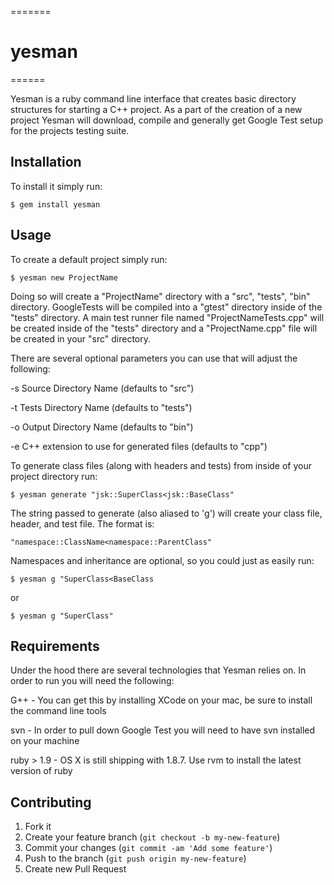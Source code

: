 =======
# yesman
======

Yesman is a ruby command line interface that creates basic directory structures for starting a C++ project. As a part of the creation of a new project Yesman will download, compile and generally get Google Test setup for the projects testing suite.

## Installation

To install it simply run:

    $ gem install yesman

## Usage

To create a default project simply run:
    
    $ yesman new ProjectName

Doing so will create a "ProjectName" directory with a "src", "tests", "bin" directory. GoogleTests will be compiled into a "gtest" directory inside of the "tests" directory. A main test runner file named "ProjectNameTests.cpp" will be created inside of the "tests" directory and a "ProjectName.cpp" file will be created in your "src" directory.

There are several optional parameters you can use that will adjust the following:

-s  Source Directory Name (defaults to "src")

-t  Tests Directory Name (defaults to "tests")

-o  Output Directory Name (defaults to "bin")

-e  C++ extension to use for generated files (defaults to "cpp")

To generate class files (along with headers and tests) from inside of your project directory run:

    $ yesman generate "jsk::SuperClass<jsk::BaseClass"

The string passed to generate (also aliased to 'g') will create your class file, header, and test file. The format is:

    "namespace::ClassName<namespace::ParentClass"

Namespaces and inheritance are optional, so you could just as easily run:

    $ yesman g "SuperClass<BaseClass

or 

    $ yesman g "SuperClass"


## Requirements

Under the hood there are several technologies that Yesman relies on. In order to run you will need the following:

G++ - You can get this by installing XCode on your mac, be sure to install the command line tools

svn - In order to pull down Google Test you will need to have svn installed on your machine

ruby > 1.9 - OS X is still shipping with 1.8.7. Use rvm to install the latest version of ruby

## Contributing

1. Fork it
2. Create your feature branch (`git checkout -b my-new-feature`)
3. Commit your changes (`git commit -am 'Add some feature'`)
4. Push to the branch (`git push origin my-new-feature`)
5. Create new Pull Request
